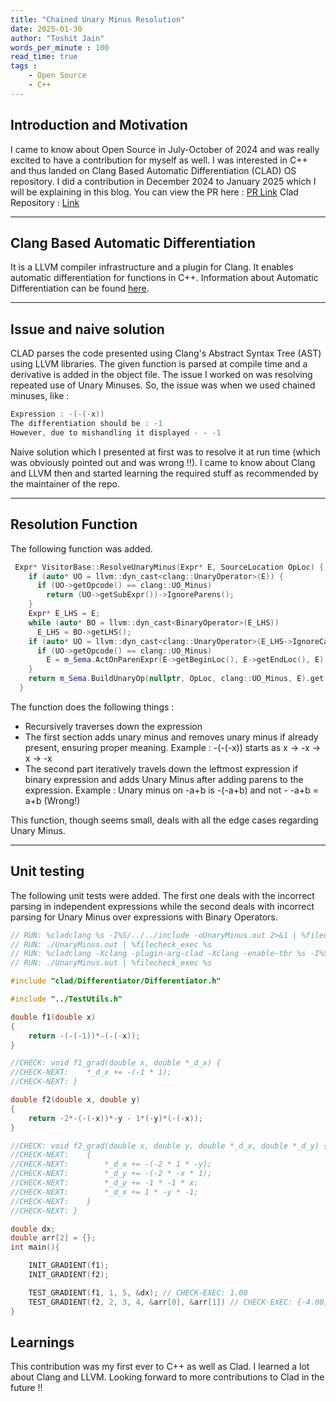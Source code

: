 ```yaml
---
title: "Chained Unary Minus Resolution"
date: 2025-01-30
author: "Toshit Jain"
words_per_minute : 100
read_time: true
tags :
    - Open Source
    - C++
---
```


## Introduction and Motivation

I came to know about Open Source in July-October of 2024 and was really excited to have a contribution for myself as well. I was interested in C++ and thus landed on Clang Based Automatic Differentiation (CLAD) OS repository. I did a contribution in December 2024 to January 2025 which I will be explaining in this blog.
You can view the PR here : [PR Link](https://github.com/vgvassilev/clad/pull/1180)
Clad Repository : [Link](https://github.com/vgvassilev/clad)

---

## Clang Based Automatic Differentiation

It is a LLVM compiler infrastructure and a plugin for Clang. It enables automatic differentiation for functions in C++. Information about Automatic Differentiation can be found [here](https://en.wikipedia.org/wiki/Automatic_differentiation).

---

## Issue and naive solution

CLAD parses the code presented using Clang's Abstract Syntax Tree (AST) using LLVM libraries. The given function is parsed at compile time and a derivative is added in the object file. The issue I worked on was resolving repeated use of Unary Minuses. So, the issue was when we used chained minuses, like :

```cpp
Expression : -(-(-x))
The differentiation should be : -1
However, due to mishandling it displayed - - -1
```

Naive solution which I presented at first was to resolve it at run time (which was obviously pointed out and was wrong !!). I came to know about Clang and LLVM then and started learning the required stuff as recommended by the maintainer of the repo.

---

## Resolution Function

The following function was added.

```cpp
 Expr* VisitorBase::ResolveUnaryMinus(Expr* E, SourceLocation OpLoc) {
    if (auto* UO = llvm::dyn_cast<clang::UnaryOperator>(E)) {
      if (UO->getOpcode() == clang::UO_Minus)
        return (UO->getSubExpr())->IgnoreParens();
    }
    Expr* E_LHS = E;
    while (auto* BO = llvm::dyn_cast<BinaryOperator>(E_LHS))
      E_LHS = BO->getLHS();
    if (auto* UO = llvm::dyn_cast<clang::UnaryOperator>(E_LHS->IgnoreCasts())) {
      if (UO->getOpcode() == clang::UO_Minus)
        E = m_Sema.ActOnParenExpr(E->getBeginLoc(), E->getEndLoc(), E).get();
    }
    return m_Sema.BuildUnaryOp(nullptr, OpLoc, clang::UO_Minus, E).get();
  }
```

The function does the following things :
- Recursively traverses down the expression
- The first section adds unary minus and removes unary minus if already present, ensuring proper meaning. Example : -(-(-x)) starts as x -> -x -> x -> -x
- The second part iteratively travels down the leftmost expression if binary expression and adds Unary Minus after adding parens to the expression. Example : Unary minus on -a+b is -(-a+b) and not - -a+b = a+b (Wrong!)

This function, though seems small, deals with all the edge cases regarding Unary Minus.

---

## Unit testing

The following unit tests were added. The first one deals with the incorrect parsing in independent expressions while the second deals with incorrect parsing for Unary Minus over expressions with Binary Operators.

```cpp
// RUN: %cladclang %s -I%S/../../include -oUnaryMinus.out 2>&1 | %filecheck %s
// RUN: ./UnaryMinus.out | %filecheck_exec %s
// RUN: %cladclang -Xclang -plugin-arg-clad -Xclang -enable-tbr %s -I%S/../../include -oUnaryMinus.out
// RUN: ./UnaryMinus.out | %filecheck_exec %s

#include "clad/Differentiator/Differentiator.h"

#include "../TestUtils.h"

double f1(double x)
{
    return -(-(-1))*-(-(-x));
}

//CHECK: void f1_grad(double x, double *_d_x) {
//CHECK-NEXT:    *_d_x += -(-1 * 1);
//CHECK-NEXT: }

double f2(double x, double y)
{
    return -2*-(-(-x))*-y - 1*(-y)*(-(-x));
}

//CHECK: void f2_grad(double x, double y, double *_d_x, double *_d_y) {
//CHECK-NEXT:    {
//CHECK-NEXT:        *_d_x += -(-2 * 1 * -y);
//CHECK-NEXT:        *_d_y += -(-2 * -x * 1);
//CHECK-NEXT:        *_d_y += -1 * -1 * x;
//CHECK-NEXT:        *_d_x += 1 * -y * -1;
//CHECK-NEXT:    }
//CHECK-NEXT: }

double dx;
double arr[2] = {};
int main(){

    INIT_GRADIENT(f1);
    INIT_GRADIENT(f2);

    TEST_GRADIENT(f1, 1, 5, &dx); // CHECK-EXEC: 1.00
    TEST_GRADIENT(f2, 2, 3, 4, &arr[0], &arr[1]) // CHECK-EXEC: {-4.00, -3.00}
}
```

## Learnings

This contribution was my first ever to C++ as well as Clad. I learned a lot about Clang and LLVM. Looking forward to more contributions to Clad in the future !!